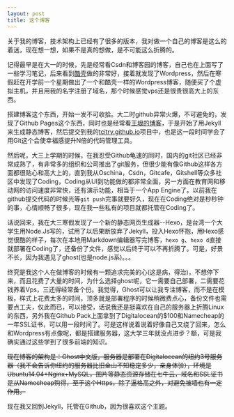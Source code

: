 ```yaml
---
layout: post
title: 这个博客
---
```


关于我的博客，技术架构上已经有了很多的版本，我对做一个自己的博客是这么的着迷，现在想一想，如果不是真的想做，是不可能这么折腾的。

记得最早是在大一的时候，先是经常看Csdn和博客园的博客，自己也在上面写了一些学习笔记，后来看到[酷壳](http://coolshell.cn)做的非常好，接着就发现了Wordpress，然后在寒假赶在开学前一个星期做出了一个和酷壳一样的Wordpress博客，随便买了个虚拟主机，并且用我的名字注册了域名，那个时候感觉vps还是很贵很高大上的东西。

搭建博客这个东西，开始一发不可收拾。大二时github异常火爆，不可避免的，发现了Github Pages这个东西，同时也是经常看[王垠的博客](http://yinwang.org)，于是开始了用Jekyll来生成静态博客，然后提交到我的[tcitry.github.io](https://github.com/tcitry/tcitry.github.io)项目中，也是这一段时间学会了用Git这个会使幸福感提升N倍的代码管理工具。

然后呢，大三上学期的时候，在我忍受Github龟速的同时，国内的git社区已经非常成熟了，有非常多的组织和公司推出了git服务，但很少能有像Github这样各方面都很贴心和高大上的，直到我从Oschina，Csdn，Gitcafe，Gitshell等众多社区中发现了Coding，Coding从UI到功能做的都非常全面，另一方面在教育网和移动网的访问速度非常快，还有演示功能，相当于一个App Engine了。以前我在github提交代码的时候光等`git push`完事就要好久，现在在Coding绝对是秒秒钟的事，心情顺畅了很多，现在我一些私有的项目就都托管在Coding了。

话说回来，我在大三寒假发现了一个新的静态网页生成器--Hexo，是台湾一个大学生用Node.Js写的，试用了以后果断放弃了Jekyll，投入Hexo怀抱，用Hexo感觉很酷的样子，每次在本地用Markdown编辑器写完博客，`hexo g`、`hexo d`直接就部署在Coding了，还备份了文件，感觉以后终于可以不再折腾了。可是，好景不长，因为我遇见了ghost(也是node.js系)。。。

终究是我这个人在做博客的时候有一颗追求完美的心(这是病，得治)，不想停下来，而且花费了大量的时间，为什么选择ghost呢，它一需要自己部署，二需要花钱养着Vps，三还得经常备个份。我觉得，Ghost可以让我专注博客，而不是在模板，样式上花费太多的时间，顶多就是部署程序的时候稍微费点心，备份文件也需要点工夫，仅此而已，可以接受，话说我还是挺喜欢在自己的服务器上折腾Linux的东西，另外我在Github Pack上面拿到了Digitalocean的$100和Namecheap的一年SSL证书，可以用一段时间了。可是这样说着说着好像自己又绕了回来，怎么和Wordpress有点像呢，都是搭建服务器，这大学三年就没点进步？额，可是我确实通过这些学到了很多前端的知识。

<del>现在博客的架构是：Ghost中文版，服务器是部署在Digitalocean的纽约3号服务器（我不会告诉你纽约的服务器比旧金山不知稳定多少，亲身体验），环境是Ubuntu14.04+Nginx+MySQL，图片等静态资源存储在七牛云，域名和SSL证书是从Namecheap购得，至于这个Https，除了逼格高之外，对避免被墙也有一定作用。</del>

现在我又回到Jekyll，托管在Github，因为很喜欢这个主题。

